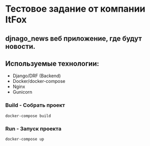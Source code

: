 # Тестовое задание от компании ItFox
## djnago_news веб приложение, где будут новости.

## Используемые технологии:
- Django/DRF (Backend)
- Docker/docker-compose
- Nginx
- Gunicorn

### **Build - Собрать проект**
```
docker-compose build
```
### **Run - Запуск проекта**
```
docker-compose up
```